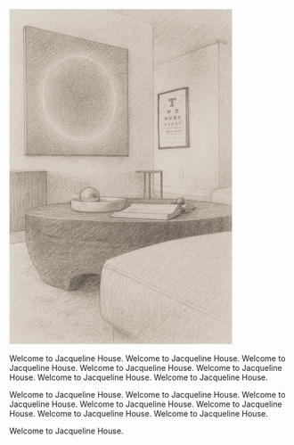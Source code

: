 <img src="JH-room1-2025.10.10.jpg" width="400">

Welcome to Jacqueline House. Welcome to Jacqueline House. Welcome to Jacqueline House. Welcome to Jacqueline House. Welcome to Jacqueline House. Welcome to Jacqueline House. Welcome to Jacqueline House. 

Welcome to Jacqueline House. Welcome to Jacqueline House. Welcome to Jacqueline House. Welcome to Jacqueline House. Welcome to Jacqueline House. Welcome to Jacqueline House. Welcome to Jacqueline House. 

Welcome to Jacqueline House. 







